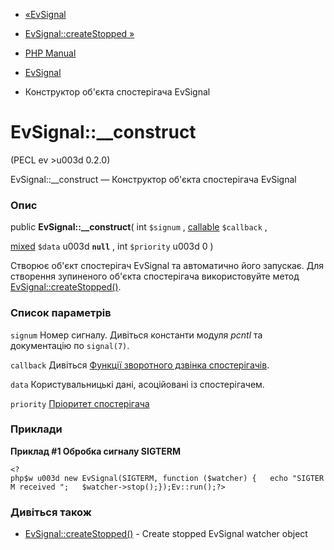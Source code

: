 - [«EvSignal](class.evsignal.md)
- [EvSignal::createStopped »](evsignal.createstopped.md)

- [PHP Manual](index.md)
- [EvSignal](class.evsignal.md)
- Конструктор об'єкта спостерігача EvSignal

# EvSignal::\_\_construct

(PECL ev \>u003d 0.2.0)

EvSignal::\_\_construct — Конструктор об'єкта спостерігача EvSignal

### Опис

public **EvSignal::\_\_construct**(
int `$signum` ,
[callable](language.types.callable.md) `$callback` ,

[mixed](language.types.declarations.md#language.types.declarations.mixed)
`$data` u003d **`null`** ,
int `$priority` u003d 0
)

Створює об'єкт спостерігач EvSignal та автоматично його запускає. Для
створення зупиненого об'єкта спостерігача використовуйте метод
[EvSignal::createStopped()](evsignal.createstopped.md).

### Список параметрів

`signum`
Номер сигналу. Дивіться константи модуля *pcntl* та документацію по
`signal(7)`.

`callback`
Дивіться [Функції зворотного дзвінка
спостерігачів](ev.watcher-callbacks.md).

`data`
Користувальницькі дані, асоційовані із спостерігачем.

`priority`
[Пріоритет спостерігача](class.ev.md#ev.constants.watcher-pri)

### Приклади

**Приклад #1 Обробка сигналу SIGTERM**

` <?php$w u003d new EvSignal(SIGTERM, function ($watcher) {   echo "SIGTERM received
";   $watcher->stop();});Ev::run();?> `

### Дивіться також

- [EvSignal::createStopped()](evsignal.createstopped.md) - Create
stopped EvSignal watcher object

